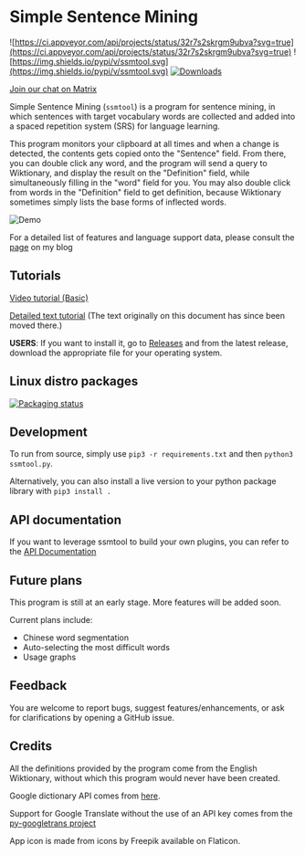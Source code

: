 # Simple Sentence Mining
![https://ci.appveyor.com/api/projects/status/32r7s2skrgm9ubva?svg=true](https://ci.appveyor.com/api/projects/status/32r7s2skrgm9ubva?svg=true)
![https://img.shields.io/pypi/v/ssmtool.svg](https://img.shields.io/pypi/v/ssmtool.svg)
[![Downloads](https://pepy.tech/badge/ssmtool)](https://pepy.tech/project/ssmtool)

[Join our chat on Matrix](https://webchat.kde.org/#/room/#flt:midov.pl)

Simple Sentence Mining (`ssmtool`) is a program for sentence mining, in which sentences with target vocabulary words are collected and added into a spaced repetition system (SRS) for language learning.

This program monitors your clipboard at all times and when a change is detected, the contents gets copied onto the "Sentence" field. From there, you can double click any word, and the program will send a query to Wiktionary, and display the result on the "Definition" field, while simultaneously filling in the "word" field for you. You may also double click from words in the "Definition" field to get definition, because Wiktionary sometimes simply lists the base forms of inflected words.

![Demo](https://imgur.com/rUlVWwe.gif)

For a detailed list of features and language support data, please consult the [page](https://freelanguagetools.org/posts/ssmtool-full-tutorial/) on my blog

## Tutorials
[Video tutorial (Basic)](https://www.youtube.com/watch?v=y79_q08Zu8k&pp=sAQA)

[Detailed text tutorial](https://freelanguagetools.org/posts/ssmtool-full-tutorial/)
(The text originally on this document has since been moved there.)

**USERS**: If you want to install it, go to [Releases](https://github.com/FreeLanguageTools/ssmtool/releases/) and from the latest release, download the appropriate file for your operating system. 

## Linux distro packages
[![Packaging status](https://repology.org/badge/vertical-allrepos/ssmtool.svg)](https://repology.org/project/ssmtool/versions)

## Development
To run from source, simply use `pip3 -r requirements.txt` and then `python3 ssmtool.py`.

Alternatively, you can also install a live version to your python package library with `pip3 install .`

## API documentation
If you want to leverage ssmtool to build your own plugins, you can refer to the [API Documentation](API.md)

## Future plans
This program is still at an early stage. More features will be added soon.

Current plans include:
- Chinese word segmentation
- Auto-selecting the most difficult words
- Usage graphs

## Feedback
You are welcome to report bugs, suggest features/enhancements, or ask for clarifications by opening a GitHub issue.

## Credits
All the definitions provided by the program come from the English Wiktionary, without which this program would never have been created.

Google dictionary API comes from [here](https://dictionaryapi.dev/).

Support for Google Translate without the use of an API key comes from the [py-googletrans project](https://github.com/ssut/py-googletrans)

App icon is made from icons by Freepik available on Flaticon.
